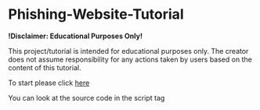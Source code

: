 # Phishing-Website-Tutorial
**!Disclaimer: Educational Purposes Only!**

This project/tutorial is intended for educational purposes only. The creator does not assume responsibility for any actions taken by users based on the content of this tutorial.

To start please click [here](Tools.md)


You can look at the source code in the script tag





